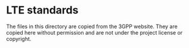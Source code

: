 # LTE standards

The files in this directory are copied from the 3GPP website. They are copied
here without permission and are not under the project license or copyright.
